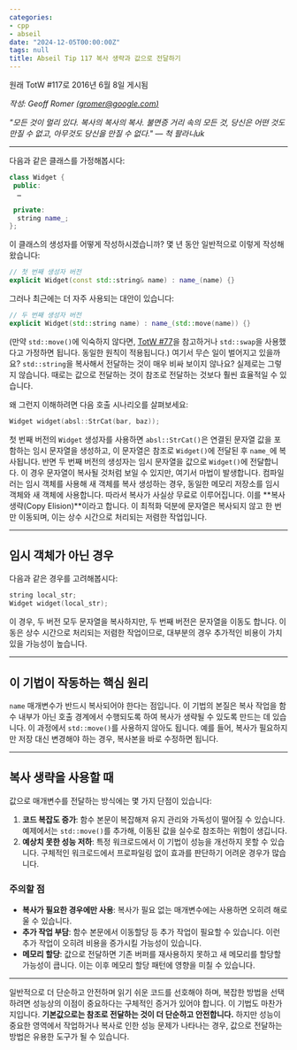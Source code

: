 ```yaml
---
categories:
- cpp
- abseil
date: "2024-12-05T00:00:00Z"
tags: null
title: Abseil Tip 117 복사 생략과 값으로 전달하기
---
```




원래 TotW #117로 2016년 6월 8일 게시됨

*작성: Geoff Romer [(gromer@google.com)](mailto:gromer@gmail.com)*

*"모든 것이 멀리 있다. 복사의 복사의 복사. 불면증 거리 속의 모든 것, 당신은 어떤 것도 만질 수 없고, 아무것도 당신을 만질 수 없다." — 척 팔라니uk*

---

다음과 같은 클래스를 가정해봅시다:

```c++
class Widget {
 public:
  …

 private:
  string name_;
};
```

이 클래스의 생성자를 어떻게 작성하시겠습니까? 몇 년 동안 일반적으로 이렇게 작성해왔습니다:

```c++
// 첫 번째 생성자 버전
explicit Widget(const std::string& name) : name_(name) {}
```

그러나 최근에는 더 자주 사용되는 대안이 있습니다:

```c++
// 두 번째 생성자 버전
explicit Widget(std::string name) : name_(std::move(name)) {}
```

(만약 `std::move()`에 익숙하지 않다면, [TotW #77](/tips/77)을 참고하거나 `std::swap`을 사용했다고 가정하면 됩니다. 동일한 원칙이 적용됩니다.) 여기서 무슨 일이 벌어지고 있을까요? `std::string`을 복사해서 전달하는 것이 매우 비싸 보이지 않나요? 실제로는 그렇지 않습니다. 때로는 값으로 전달하는 것이 참조로 전달하는 것보다 훨씬 효율적일 수 있습니다.

왜 그런지 이해하려면 다음 호출 시나리오를 살펴보세요:

```c++
Widget widget(absl::StrCat(bar, baz));
```

첫 번째 버전의 `Widget` 생성자를 사용하면 `absl::StrCat()`은 연결된 문자열 값을 포함하는 임시 문자열을 생성하고, 이 문자열은 참조로 `Widget()`에 전달된 후 `name_`에 복사됩니다. 반면 두 번째 버전의 생성자는 임시 문자열을 값으로 `Widget()`에 전달합니다. 이 경우 문자열이 복사될 것처럼 보일 수 있지만, 여기서 마법이 발생합니다. 컴파일러는 임시 객체를 사용해 새 객체를 복사 생성하는 경우, 동일한 메모리 저장소를 임시 객체와 새 객체에 사용합니다. 따라서 복사가 사실상 무료로 이루어집니다. 이를 **복사 생략(Copy Elision)**이라고 합니다. 이 최적화 덕분에 문자열은 복사되지 않고 한 번만 이동되며, 이는 상수 시간으로 처리되는 저렴한 작업입니다.

---

## 임시 객체가 아닌 경우

다음과 같은 경우를 고려해봅시다:

```c++
string local_str;
Widget widget(local_str);
```

이 경우, 두 버전 모두 문자열을 복사하지만, 두 번째 버전은 문자열을 이동도 합니다. 이동은 상수 시간으로 처리되는 저렴한 작업이므로, 대부분의 경우 추가적인 비용이 가치 있을 가능성이 높습니다.

---

## 이 기법이 작동하는 핵심 원리

`name` 매개변수가 반드시 복사되어야 한다는 점입니다. 이 기법의 본질은 복사 작업을 함수 내부가 아닌 호출 경계에서 수행되도록 하여 복사가 생략될 수 있도록 만드는 데 있습니다. 이 과정에서 `std::move()`를 사용하지 않아도 됩니다. 예를 들어, 복사가 필요하지만 저장 대신 변경해야 하는 경우, 복사본을 바로 수정하면 됩니다.

---

## 복사 생략을 사용할 때

값으로 매개변수를 전달하는 방식에는 몇 가지 단점이 있습니다:

1. **코드 복잡도 증가**: 함수 본문이 복잡해져 유지 관리와 가독성이 떨어질 수 있습니다. 예제에서는 `std::move()`를 추가해, 이동된 값을 실수로 참조하는 위험이 생깁니다.
2. **예상치 못한 성능 저하**: 특정 워크로드에서 이 기법이 성능을 개선하지 못할 수 있습니다. 구체적인 워크로드에서 프로파일링 없이 효과를 판단하기 어려운 경우가 많습니다.

### 주의할 점

- **복사가 필요한 경우에만 사용**: 복사가 필요 없는 매개변수에는 사용하면 오히려 해로울 수 있습니다.
- **추가 작업 부담**: 함수 본문에서 이동할당 등 추가 작업이 필요할 수 있습니다. 이런 추가 작업이 오히려 비용을 증가시킬 가능성이 있습니다.
- **메모리 할당**: 값으로 전달하면 기존 버퍼를 재사용하지 못하고 새 메모리를 할당할 가능성이 큽니다. 이는 이후 메모리 할당 패턴에 영향을 미칠 수 있습니다.

---

일반적으로 더 단순하고 안전하며 읽기 쉬운 코드를 선호해야 하며, 복잡한 방법을 선택하려면 성능상의 이점이 중요하다는 구체적인 증거가 있어야 합니다. 이 기법도 마찬가지입니다. **기본값으로는 참조로 전달하는 것이 더 단순하고 안전합니다.** 하지만 성능이 중요한 영역에서 작업하거나 복사로 인한 성능 문제가 나타나는 경우, 값으로 전달하는 방법은 유용한 도구가 될 수 있습니다.